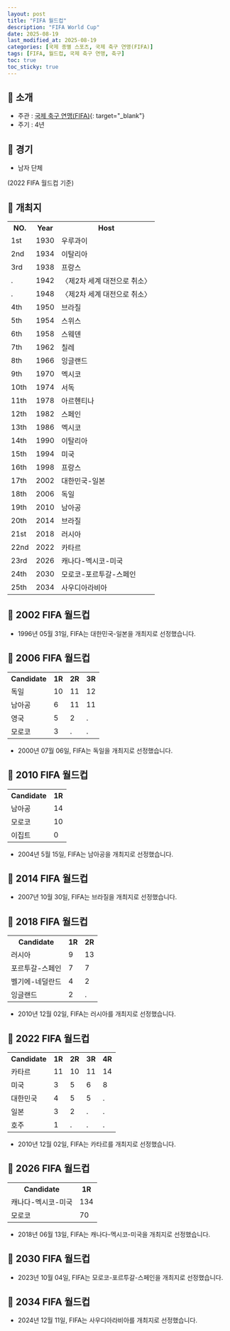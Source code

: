 ```yaml
---
layout: post
title: "FIFA 월드컵"
description: "FIFA World Cup"
date: 2025-08-19
last_modified_at: 2025-08-19
categories: [국제 종별 스포츠, 국제 축구 연맹(FIFA)]
tags: [FIFA, 월드컵, 국제 축구 연맹, 축구]
toc: true
toc_sticky: true
---
```

## 📜 소개
* 주관 : [국제 축구 연맹(FIFA)](https://www.fifa.com/){: target="_blank"}
* 주기 : 4년

## 📜 경기
* 남자 단체

(2022 FIFA 월드컵 기준)

## 📜 개최지

<html>

<head>
    <meta charset="UTF-8">
</head>

<body>
    <table>
        <tr class="header-row">
            <th class="col-no">NO.</th>
            <th class="col-year">Year</th>
            <th class="col-host">Host</th>
        </tr>
        <tr>
            <td>1st</td>
            <td>1930</td>
            <td>우루과이</td>
        </tr>
        <tr>
            <td>2nd</td>
            <td>1934</td>
            <td>이탈리아</td>
        </tr>
        <tr>
            <td>3rd</td>
            <td>1938</td>
            <td>프랑스</td>
        </tr>
        <tr>
            <td>.</td>
            <td>1942</td>
            <td>〈제2차 세계 대전으로 취소〉</td>
        </tr>
        <tr>
            <td>.</td>
            <td>1948</td>
            <td>〈제2차 세계 대전으로 취소〉</td>
        </tr>
        <tr>
            <td>4th</td>
            <td>1950</td>
            <td>브라질</td>
        </tr>
        <tr>
            <td>5th</td>
            <td>1954</td>
            <td>스위스</td>
        </tr>
        <tr>
            <td>6th</td>
            <td>1958</td>
            <td>스웨덴</td>
        </tr>
        <tr>
            <td>7th</td>
            <td>1962</td>
            <td>칠레</td>
        </tr>
        <tr>
            <td>8th</td>
            <td>1966</td>
            <td>잉글랜드</td>
        </tr>
        <tr>
            <td>9th</td>
            <td>1970</td>
            <td>멕시코</td>
        </tr>
        <tr>
            <td>10th</td>
            <td>1974</td>
            <td>서독</td>
        </tr>
        <tr>
            <td>11th</td>
            <td>1978</td>
            <td>아르헨티나</td>
        </tr>
        <tr>
            <td>12th</td>
            <td>1982</td>
            <td>스페인</td>
        </tr>
        <tr>
            <td>13th</td>
            <td>1986</td>
            <td>멕시코</td>
        </tr>
        <tr>
            <td>14th</td>
            <td>1990</td>
            <td>이탈리아</td>
        </tr>
        <tr>
            <td>15th</td>
            <td>1994</td>
            <td>미국</td>
        </tr>
        <tr>
            <td>16th</td>
            <td>1998</td>
            <td>프랑스</td>
        </tr>
        <tr>
            <td><span class="korea-host">17th</span></td>
            <td><span class="korea-host">2002</span></td>
            <td><span class="korea-host">대한민국</span>-일본</td>
        </tr>
        <tr>
            <td>18th</td>
            <td>2006</td>
            <td>독일</td>
        </tr>
        <tr>
            <td>19th</td>
            <td>2010</td>
            <td>남아공</td>
        </tr>
        <tr>
            <td>20th</td>
            <td>2014</td>
            <td>브라질</td>
        </tr>
        <tr>
            <td>21st</td>
            <td>2018</td>
            <td>러시아</td>
        </tr>
        <tr>
            <td>22nd</td>
            <td>2022</td>
            <td>카타르</td>
        </tr>
        <tr>
            <td>23rd</td>
            <td>2026</td>
            <td>캐나다-멕시코-미국</td>
        </tr>
        <tr>
            <td>24th</td>
            <td>2030</td>
            <td>모로코-포르투갈-스페인</td>
        </tr>
        <tr>
            <td>25th</td>
            <td>2034</td>
            <td>사우디아라비아</td>
        </tr>
    </table>
</body>

</html>

## 📜 2002 FIFA 월드컵
* 1996년 05월 31일, FIFA는 <span class="korea-host">대한민국</span>-<span class="foreign-host">일본</span>을 개최지로 선정했습니다.

## 📜 2006 FIFA 월드컵

<html>

<head>
    <meta charset="UTF-8">
</head>

<body>
    <table>
        <tr class="header-row">
            <th class="col-Candidate-70">Candidate</th>
            <th class="col-Round-10">1R</th>
            <th class="col-Round-10">2R</th>
            <th class="col-Round-10">3R</th>
        </tr>
        <tr>
            <td><span class="foreign-host">독일</span></td>
            <td><span class="foreign-host2">10</span></td>
            <td><span class="foreign-host2">11</span></td>
            <td><span class="foreign-host2">12</span></td>
        </tr>
        <tr>
            <td>남아공</td>
            <td>6</td>
            <td><span class="foreign-host1">11</span></td>
            <td>11</td>
        </tr>
        <tr>
            <td>영국</td>
            <td>5</td>
            <td>2</td>
            <td>.</td>
        </tr>
        <tr>
            <td>모로코</td>
            <td>3</td>
            <td>.</td>
            <td>.</td>
        </tr>
    </table>
</body>

</html>

* 2000년 07월 06일, FIFA는 <span class="foreign-host">독일</span>을 개최지로 선정했습니다.

## 📜 2010 FIFA 월드컵

<html>

<head>
    <meta charset="UTF-8">
</head>

<body>
    <table>
        <tr class="header-row">
            <th class="col-Candidate-70">Candidate</th>
            <th class="col-Round-30">1R</th>
        </tr>
        <tr>
            <td><span class="foreign-host">남아공</span></td>
            <td><span class="foreign-host2">14</span></td>
        </tr>
        <tr>
            <td>모로코</td>
            <td>10</td>
        </tr>
        <tr>
            <td>이집트</td>
            <td>0</td>
        </tr>
    </table>
</body>

</html>

* 2004년 5월 15일, FIFA는 <span class="foreign-host">남아공</span>을 개최지로 선정했습니다.

## 📜 2014 FIFA 월드컵

* 2007년 10월 30일, FIFA는 <span class="foreign-host">브라질</span>을 개최지로 선정했습니다.

## 📜 2018 FIFA 월드컵

<html>

<head>
    <meta charset="UTF-8">
</head>

<body>
    <table>
        <tr class="header-row">
            <th class="col-Candidate-70">Candidate</th>
            <th class="col-Round-15">1R</th>
            <th class="col-Round-15">2R</th>
        </tr>
        <tr>
            <td><span class="foreign-host">러시아</span></td>
            <td><span class="foreign-host2">9</span></td>
            <td><span class="foreign-host2">13</span></td>
        </tr>
        <tr>
            <td>포르투갈-스페인</td>
            <td>7</td>
            <td>7</td>
        </tr>
        <tr>
            <td>벨기에-네덜란드</td>
            <td>4</td>
            <td>2</td>
        </tr>
        <tr>
            <td>잉글랜드</td>
            <td>2</td>
            <td>.</td>
        </tr>
    </table>
</body>

</html>

* 2010년 12월 02일, FIFA는 <span class="foreign-host">러시아</span>를 개최지로 선정했습니다.

## 📜 2022 FIFA 월드컵

<html>

<head>
    <meta charset="UTF-8">
</head>

<body>
    <table>
        <tr class="header-row">
            <th class="col-Candidate-60">Candidate</th>
            <th class="col-Round-10">1R</th>
            <th class="col-Round-10">2R</th>
            <th class="col-Round-10">3R</th>
            <th class="col-Round-10">4R</th>
        </tr>
        <tr>
            <td><span class="foreign-host">카타르</span></td>
            <td><span class="foreign-host2">11</span></td>
            <td><span class="foreign-host2">10</span></td>
            <td><span class="foreign-host2">11</span></td>
            <td><span class="foreign-host2">14</span></td>
        </tr>
        <tr>
            <td>미국</td>
            <td>3</td>
            <td>5</td>
            <td>6</td>
            <td>8</td>
        </tr>
        <tr>
            <td>대한민국</td>
            <td>4</td>
            <td>5</td>
            <td>5</td>
            <td>.</td>
        </tr>
        <tr>
            <td>일본</td>
            <td>3</td>
            <td>2</td>
            <td>.</td>
            <td>.</td>
        </tr>
        <tr>
            <td>호주</td>
            <td>1</td>
            <td>.</td>
            <td>.</td>
            <td>.</td>
        </tr>
    </table>
</body>

</html>

* 2010년 12월 02일, FIFA는 <span class="foreign-host">카타르</span>를 개최지로 선정했습니다.

## 📜 2026 FIFA 월드컵

<html>

<head>
    <meta charset="UTF-8">
</head>

<body>
    <table>
        <tr class="header-row">
            <th class="col-Candidate-70">Candidate</th>
            <th class="col-Round-30">1R</th>
        </tr>
        <tr>
            <td><span class="foreign-host">캐나다-멕시코-미국</span></td>
            <td><span class="foreign-host2">134</span></td>
        </tr>
        <tr>
            <td>모로코</td>
            <td>70</td>
        </tr>
    </table>
</body>

</html>

* 2018년 06월 13일, FIFA는 <span class="foreign-host">캐나다-멕시코-미국</span>을 개최지로 선정했습니다.

## 📜 2030 FIFA 월드컵
* 2023년 10월 04일, FIFA는 <span class="foreign-host">모로코-포르투갈-스페인</span>을 개최지로 선정했습니다.

## 📜 2034 FIFA 월드컵
* 2024년 12월 11일, FIFA는 <span class="foreign-host">사우디아라비아</span>를 개최지로 선정했습니다.
